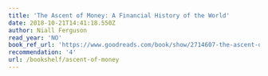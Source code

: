 ```yaml
---
title: 'The Ascent of Money: A Financial History of the World'
date: 2018-10-21T14:41:18.550Z
author: Niall Ferguson
read_year: 'NO'
book_ref_url: 'https://www.goodreads.com/book/show/2714607-the-ascent-of-money'
recommendation: '4'
url: /bookshelf/ascent-of-money
---
```


